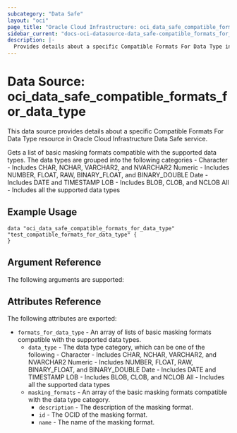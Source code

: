 ```yaml
---
subcategory: "Data Safe"
layout: "oci"
page_title: "Oracle Cloud Infrastructure: oci_data_safe_compatible_formats_for_data_type"
sidebar_current: "docs-oci-datasource-data_safe-compatible_formats_for_data_type"
description: |-
  Provides details about a specific Compatible Formats For Data Type in Oracle Cloud Infrastructure Data Safe service
---
```


# Data Source: oci_data_safe_compatible_formats_for_data_type
This data source provides details about a specific Compatible Formats For Data Type resource in Oracle Cloud Infrastructure Data Safe service.

Gets a list of basic masking formats compatible with the supported data types.
The data types are grouped into the following categories -
Character - Includes CHAR, NCHAR, VARCHAR2, and NVARCHAR2
Numeric - Includes NUMBER, FLOAT, RAW, BINARY_FLOAT, and BINARY_DOUBLE
Date - Includes DATE and TIMESTAMP
LOB - Includes BLOB, CLOB, and NCLOB
All - Includes all the supported data types


## Example Usage

```hcl
data "oci_data_safe_compatible_formats_for_data_type" "test_compatible_formats_for_data_type" {
}
```

## Argument Reference

The following arguments are supported:



## Attributes Reference

The following attributes are exported:

* `formats_for_data_type` - An array of lists of basic masking formats compatible with the supported data types.
	* `data_type` - The data type category, which can be one of the following - Character - Includes CHAR, NCHAR, VARCHAR2, and NVARCHAR2 Numeric - Includes NUMBER, FLOAT, RAW, BINARY_FLOAT, and BINARY_DOUBLE Date - Includes DATE and TIMESTAMP LOB - Includes BLOB, CLOB, and NCLOB All - Includes all the supported data types  
	* `masking_formats` - An array of the basic masking formats compatible with the data type category.
		* `description` - The description of the masking format.
		* `id` - The OCID of the masking format.
		* `name` - The name of the masking format.

